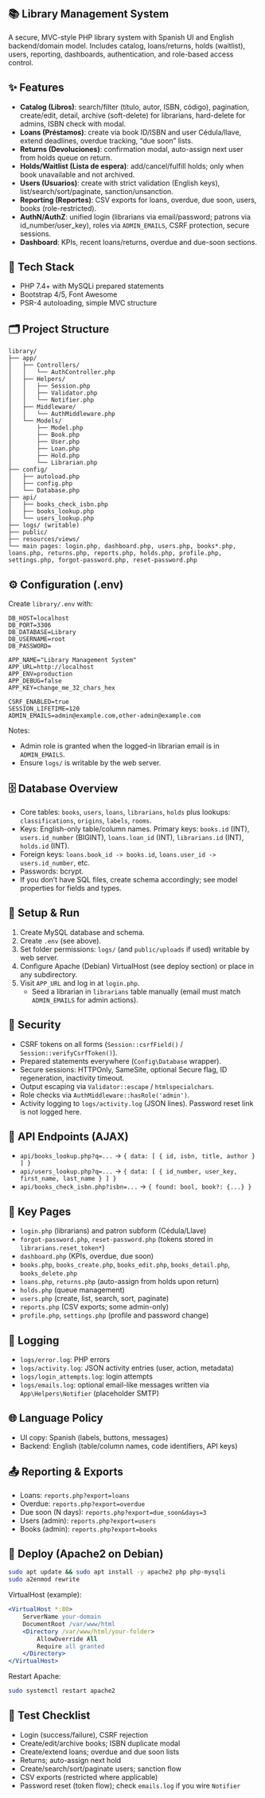 ## 📚 Library Management System

A secure, MVC-style PHP library system with Spanish UI and English backend/domain model. Includes catalog, loans/returns, holds (waitlist), users, reporting, dashboards, authentication, and role-based access control.

## ✨ Features
- **Catalog (Libros)**: search/filter (título, autor, ISBN, código), pagination, create/edit, detail, archive (soft-delete) for librarians, hard-delete for admins, ISBN check with modal.
- **Loans (Préstamos)**: create via book ID/ISBN and user Cédula/llave, extend deadlines, overdue tracking, “due soon” lists.
- **Returns (Devoluciones)**: confirmation modal, auto-assign next user from holds queue on return.
- **Holds/Waitlist (Lista de espera)**: add/cancel/fulfill holds; only when book unavailable and not archived.
- **Users (Usuarios)**: create with strict validation (English keys), list/search/sort/paginate, sanction/unsanction.
- **Reporting (Reportes)**: CSV exports for loans, overdue, due soon, users, books (role-restricted).
- **AuthN/AuthZ**: unified login (librarians via email/password; patrons via id_number/user_key), roles via `ADMIN_EMAILS`, CSRF protection, secure sessions.
- **Dashboard**: KPIs, recent loans/returns, overdue and due-soon sections.

## 🧰 Tech Stack
- PHP 7.4+ with MySQLi prepared statements
- Bootstrap 4/5, Font Awesome
- PSR-4 autoloading, simple MVC structure

## 🗂️ Project Structure
```text
library/
├── app/
│   ├── Controllers/
│   │   └── AuthController.php
│   ├── Helpers/
│   │   ├── Session.php
│   │   ├── Validator.php
│   │   └── Notifier.php
│   ├── Middleware/
│   │   └── AuthMiddleware.php
│   └── Models/
│       ├── Model.php
│       ├── Book.php
│       ├── User.php
│       ├── Loan.php
│       ├── Hold.php
│       └── Librarian.php
├── config/
│   ├── autoload.php
│   ├── config.php
│   └── Database.php
├── api/
│   ├── books_check_isbn.php
│   ├── books_lookup.php
│   └── users_lookup.php
├── logs/ (writable)
├── public/
├── resources/views/
└── main pages: login.php, dashboard.php, users.php, books*.php, loans.php, returns.php, reports.php, holds.php, profile.php, settings.php, forgot-password.php, reset-password.php
```

## ⚙️ Configuration (.env)
Create `library/.env` with:
```env
DB_HOST=localhost
DB_PORT=3306
DB_DATABASE=Library
DB_USERNAME=root
DB_PASSWORD=

APP_NAME="Library Management System"
APP_URL=http://localhost
APP_ENV=production
APP_DEBUG=false
APP_KEY=change_me_32_chars_hex

CSRF_ENABLED=true
SESSION_LIFETIME=120
ADMIN_EMAILS=admin@example.com,other-admin@example.com
```
Notes:
- Admin role is granted when the logged-in librarian email is in `ADMIN_EMAILS`.
- Ensure `logs/` is writable by the web server.

## 🗄️ Database Overview
- Core tables: `books`, `users`, `loans`, `librarians`, `holds` plus lookups: `classifications`, `origins`, `labels`, `rooms`.
- Keys: English-only table/column names. Primary keys: `books.id` (INT), `users.id_number` (BIGINT), `loans.loan_id` (INT), `librarians.id` (INT), `holds.id` (INT).
- Foreign keys: `loans.book_id -> books.id`, `loans.user_id -> users.id_number`, etc.
- Passwords: bcrypt.
- If you don’t have SQL files, create schema accordingly; see model properties for fields and types.

## 🚀 Setup & Run
1. Create MySQL database and schema.
2. Create `.env` (see above).
3. Set folder permissions: `logs/` (and `public/uploads` if used) writable by web server.
4. Configure Apache (Debian) VirtualHost (see deploy section) or place in any subdirectory.
5. Visit `APP_URL` and log in at `login.php`.
   - Seed a librarian in `librarians` table manually (email must match `ADMIN_EMAILS` for admin actions).

## 🔐 Security
- CSRF tokens on all forms (`Session::csrfField()` / `Session::verifyCsrfToken()`).
- Prepared statements everywhere (`Config\Database` wrapper).
- Secure sessions: HTTPOnly, SameSite, optional Secure flag, ID regeneration, inactivity timeout.
- Output escaping via `Validator::escape` / `htmlspecialchars`.
- Role checks via `AuthMiddleware::hasRole('admin')`.
- Activity logging to `logs/activity.log` (JSON lines). Password reset link is not logged here.

## 🔎 API Endpoints (AJAX)
- `api/books_lookup.php?q=...` → `{ data: [ { id, isbn, title, author } ] }`
- `api/users_lookup.php?q=...` → `{ data: [ { id_number, user_key, first_name, last_name } ] }`
- `api/books_check_isbn.php?isbn=...` → `{ found: bool, book?: {...} }`

## 🧭 Key Pages
- `login.php` (librarians) and patron subform (Cédula/Llave)
- `forgot-password.php`, `reset-password.php` (tokens stored in `librarians.reset_token*`)
- `dashboard.php` (KPIs, overdue, due soon)
- `books.php`, `books_create.php`, `books_edit.php`, `books_detail.php`, `books_delete.php`
- `loans.php`, `returns.php` (auto-assign from holds upon return)
- `holds.php` (queue management)
- `users.php` (create, list, search, sort, paginate)
- `reports.php` (CSV exports; some admin-only)
- `profile.php`, `settings.php` (profile and password change)

## 📝 Logging
- `logs/error.log`: PHP errors
- `logs/activity.log`: JSON activity entries (user, action, metadata)
- `logs/login_attempts.log`: login attempts
- `logs/emails.log`: optional email-like messages written via `App\Helpers\Notifier` (placeholder SMTP)

## 🌐 Language Policy
- UI copy: Spanish (labels, buttons, messages)
- Backend: English (table/column names, code identifiers, API keys)

## 📤 Reporting & Exports
- Loans: `reports.php?export=loans`
- Overdue: `reports.php?export=overdue`
- Due soon (N days): `reports.php?export=due_soon&days=3`
- Users (admin): `reports.php?export=users`
- Books (admin): `reports.php?export=books`

## 🚢 Deploy (Apache2 on Debian)
```bash
sudo apt update && sudo apt install -y apache2 php php-mysqli
sudo a2enmod rewrite
```
VirtualHost (example):
```apache
<VirtualHost *:80>
    ServerName your-domain
    DocumentRoot /var/www/html
    <Directory /var/www/html/your-folder>
        AllowOverride All
        Require all granted
    </Directory>
</VirtualHost>
```
Restart Apache:
```bash
sudo systemctl restart apache2
```

## 🧪 Test Checklist
- Login (success/failure), CSRF rejection
- Create/edit/archive books; ISBN duplicate modal
- Create/extend loans; overdue and due soon lists
- Returns; auto-assign next hold
- Create/search/sort/paginate users; sanction flow
- CSV exports (restricted where applicable)
- Password reset (token flow); check `emails.log` if you wire `Notifier`



